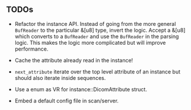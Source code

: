 ## TODOs

- Refactor the instance API. Instead of going from the more general `BufReader`
  to the particular &[u8] type, invert the logic. Accept a &[u8] which converts
  to a `BufReader` and use the `BufReader` in the parsing logic. This makes the
  logic more complicated but will improve performance.

- Cache the attribute already read in the instance!

- `next_attribute` iterate over the top level attribute of an instance but
  should also iterate inside sequences.

- Use a enum as VR for instance::DicomAttribute struct.

- Embed a default config file in scan/server.
